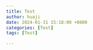 ```yaml
---
title: Test
author: huaji
date: 2024-01-31 15:18:00 +0800
categories: [Test]
tags: [Test]

---
```


